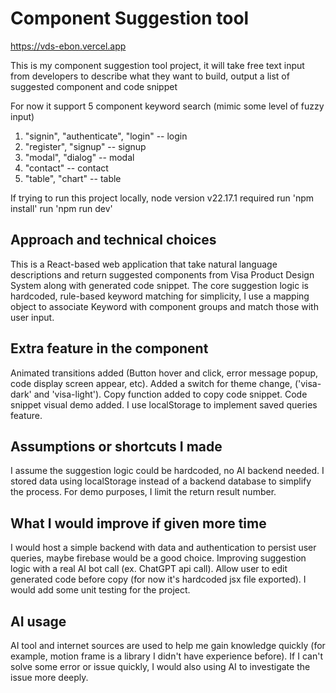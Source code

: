 # Component Suggestion tool

https://vds-ebon.vercel.app

This is my component suggestion tool project, it will take free text input from developers to describe what they want to build, output a list of suggested component and code snippet

For now it support 5 component keyword search (mimic some level of fuzzy input)

1. "signin", "authenticate", "login" -- login
2. "register", "signup" -- signup
3. "modal", "dialog" -- modal
4. "contact" -- contact
5. "table", "chart" -- table

If trying to run this project locally, node version v22.17.1 required
run 'npm install'
run 'npm run dev'

## Approach and technical choices

This is a React-based web application that take natural language descriptions and return suggested components from Visa Product Design System along with generated code snippet.
The core suggestion logic is hardcoded, rule-based keyword matching for simplicity, I use a mapping object to associate Keyword with component groups and match those with user input.

## Extra feature in the component

Animated transitions added (Button hover and click, error message popup, code display screen appear, etc).
Added a switch for theme change, ('visa-dark' and 'visa-light').
Copy function added to copy code snippet.
Code snippet visual demo added.
I use localStorage to implement saved queries feature.

## Assumptions or shortcuts I made

I assume the suggestion logic could be hardcoded, no AI backend needed.
I stored data using localStorage instead of a backend database to simplify the process.
For demo purposes, I limit the return result number.

## What I would improve if given more time

I would host a simple backend with data and authentication to persist user queries, maybe firebase would be a good choice.
Improving suggestion logic with a real AI bot call (ex. ChatGPT api call).
Allow user to edit generated code before copy (for now it's hardcoded jsx file exported).
I would add some unit testing for the project.

## AI usage

AI tool and internet sources are used to help me gain knowledge quickly (for example, motion frame is a library I didn't have experience before).
If I can't solve some error or issue quickly, I would also using AI to investigate the issue more deeply.
